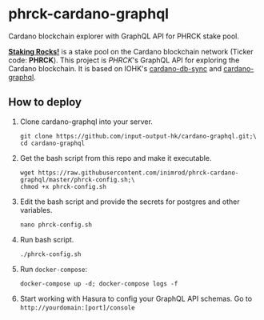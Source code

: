 # phrck-cardano-graphql
Cardano blockchain explorer with GraphQL API for PHRCK stake pool.

**[Staking Rocks!](https://staking.rocks)** is a stake pool on the Cardano blockchain network (Ticker code: **PHRCK**). This project is *PHRCK*'s GraphQL API for exploring the Cardano blockchain. It is based on IOHK's [cardano-db-sync](https://github.com/input-output-hk/cardano-db-sync) and [cardano-graphql](https://github.com/input-output-hk/cardano-graphql).

## How to deploy
1. Clone cardano-graphql into your server.
    ```
    git clone https://github.com/input-output-hk/cardano-graphql.git;\
    cd cardano-graphql
    ```
1. Get the bash script from this repo and make it executable.
    ```
    wget https://raw.githubusercontent.com/inimrod/phrck-cardano-graphql/master/phrck-config.sh;\
    chmod +x phrck-config.sh
    ```
1. Edit the bash script and provide the secrets for postgres and other variables.
    ```
    nano phrck-config.sh
    ```
1. Run bash script.
    ```
    ./phrck-config.sh
    ```
1. Run `docker-compose`:
    ```
    docker-compose up -d; docker-compose logs -f
    `````
1. Start working with Hasura to config your GraphQL API schemas. Go to `http://yourdomain:[port]/console`